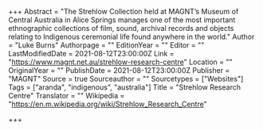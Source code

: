 +++
Abstract = "The Strehlow Collection held at MAGNT’s Museum of Central Australia in Alice Springs manages one of the most important ethnographic collections of film, sound, archival records and objects relating to Indigenous ceremonial life found anywhere in the world."
Author = "Luke Burns"
Authorpage = ""
EditionYear = ""
Editor = ""
LastModifiedDate = 2021-08-12T23:00:00Z
Link = "https://www.magnt.net.au/strehlow-research-centre"
Location = ""
OriginalYear = ""
PublishDate = 2021-08-12T23:00:00Z
Publisher = "MAGNT"
Source = true
Sourceauthor = ""
Sourcetypes = ["Websites"]
Tags = ["aranda", "indigenous", "australia"]
Title = "Strehlow Research Centre"
Translator = ""
Wikipedia = "https://en.m.wikipedia.org/wiki/Strehlow_Research_Centre"

+++
